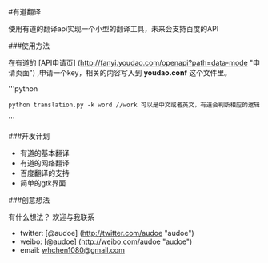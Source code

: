 #有道翻译

使用有道的翻译api实现一个小型的翻译工具，未来会支持百度的API

###使用方法

在有道的 [API申请页] (http://fanyi.youdao.com/openapi?path=data-mode "申请页面")
,申请一个key，相关的内容写入到 **youdao.conf** 这个文件里。

'''python

    python translation.py -k word //work 可以是中文或者英文，有道会判断相应的逻辑


'''

###开发计划

- 有道的基本翻译
- 有道的网络翻译
- 百度翻译的支持
- 简单的gtk界面

###创意想法

有什么想法？
欢迎与我联系

- twitter: [@audoe] (http://twitter.com/audoe "audoe")
- weibo:  [@audoe] (http://weibo.com/audoe "audoe")
- email: whchen1080@gmail.com



